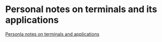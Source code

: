 # Personal notes on terminals and its applications

[Personla notes on terminals and applications](https://github.com/shinokada/terminalnotes/wiki/_pages)
